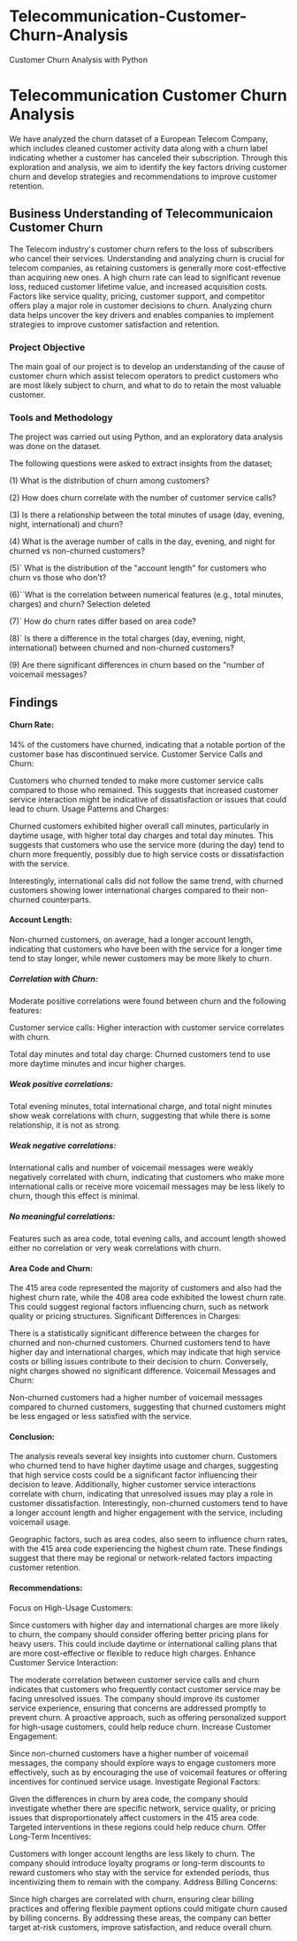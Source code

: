 # Telecommunication-Customer-Churn-Analysis
Customer Churn Analysis with Python


# Telecommunication Customer Churn Analysis


We have analyzed the churn dataset of a European Telecom Company, which includes cleaned customer activity data along with a churn label indicating whether a customer has canceled their subscription. Through this exploration and analysis, we aim to identify the key factors driving customer churn and develop strategies and recommendations to improve customer retention.

## Business Understanding of Telecommunicaion Customer Churn
The Telecom industry's customer churn refers to the loss of subscribers who cancel their services. 
Understanding and analyzing churn is crucial for telecom companies, as retaining customers is generally more cost-effective than acquiring new ones.
A high churn rate can lead to significant revenue loss, reduced customer lifetime value, and increased acquisition costs. Factors like service quality, pricing, customer support, and competitor offers play a major role in customer decisions to churn. 
Analyzing churn data helps uncover the key drivers and enables companies to implement strategies to improve customer satisfaction and retention.



### Project Objective
The main goal of our project is to develop an understanding of the cause of customer churn which assist telecom operators to predict customers who are most likely subject to churn, and what to do to retain the most valuable customer.

### Tools and Methodology
The project was carried out using Python, and an exploratory data analysis was done on the dataset.  


The following questions were asked to extract insights from the dataset;

(1)  What is the distribution of churn among customers?

(2)  How does churn correlate with the number of customer service calls?

(3)  Is there a relationship between the total minutes of usage (day, evening, night, international) and churn?

(4)  What is the average number of calls in the day, evening, and night for churned vs non-churned customers?

(5)` What is the distribution of the "account length" for customers who churn vs those who don't?

(6)``What is the correlation between numerical features (e.g., total minutes, charges) and churn?
Selection deleted

(7)` How do churn rates differ based on area code?

(8)` Is there a difference in the total charges (day, evening, night, international) between churned and non-churned customers?

(9)  Are there significant differences in churn based on the "number of voicemail messages?


## Findings

#### Churn Rate:

14% of the customers have churned, indicating that a notable portion of the customer base has discontinued service.
Customer Service Calls and Churn:

Customers who churned tended to make more customer service calls compared to those who remained. This suggests that increased customer service interaction might be indicative of dissatisfaction or issues that could lead to churn.
Usage Patterns and Charges:

Churned customers exhibited higher overall call minutes, particularly in daytime usage, with higher total day charges and total day minutes. This suggests that customers who use the service more (during the day) tend to churn more frequently, possibly due to high service costs or dissatisfaction with the service.

Interestingly, international calls did not follow the same trend, with churned customers showing lower international charges compared to their non-churned counterparts.

#### Account Length:

Non-churned customers, on average, had a longer account length, indicating that customers who have been with the service for a longer time tend to stay longer, while newer customers may be more likely to churn.

##### Correlation with Churn:

Moderate positive correlations were found between churn and the following features:

Customer service calls: Higher interaction with customer service correlates with churn.

Total day minutes and total day charge: Churned customers tend to use more daytime minutes and incur higher charges.

##### Weak positive correlations:
Total evening minutes, total international charge, and total night minutes show weak correlations with churn, suggesting that while there is some relationship, it is not as strong.

##### Weak negative correlations:
International calls and number of voicemail messages were weakly negatively correlated with churn, indicating that customers who make more international calls or receive more voicemail messages may be less likely to churn, though this effect is minimal.

##### No meaningful correlations:

Features such as area code, total evening calls, and account length showed either no correlation or very weak correlations with churn.

#### Area Code and Churn:

The 415 area code represented the majority of customers and also had the highest churn rate, while the 408 area code exhibited the lowest churn rate. This could suggest regional factors influencing churn, such as network quality or pricing structures.
Significant Differences in Charges:

There is a statistically significant difference between the charges for churned and non-churned customers. Churned customers tend to have higher day and international charges, which may indicate that high service costs or billing issues contribute to their decision to churn. Conversely, night charges showed no significant difference.
Voicemail Messages and Churn:

Non-churned customers had a higher number of voicemail messages compared to churned customers, suggesting that churned customers might be less engaged or less satisfied with the service.

#### Conclusion:
The analysis reveals several key insights into customer churn. Customers who churned tend to have higher daytime usage and charges, suggesting that high service costs could be a significant factor influencing their decision to leave. Additionally, higher customer service interactions correlate with churn, indicating that unresolved issues may play a role in customer dissatisfaction. Interestingly, non-churned customers tend to have a longer account length and higher engagement with the service, including voicemail usage.

Geographic factors, such as area codes, also seem to influence churn rates, with the 415 area code experiencing the highest churn rate. These findings suggest that there may be regional or network-related factors impacting customer retention.

#### Recommendations:
Focus on High-Usage Customers:

Since customers with higher day and international charges are more likely to churn, the company should consider offering better pricing plans for heavy users. This could include daytime or international calling plans that are more cost-effective or flexible to reduce high charges.
Enhance Customer Service Interaction:

The moderate correlation between customer service calls and churn indicates that customers who frequently contact customer service may be facing unresolved issues. The company should improve its customer service experience, ensuring that concerns are addressed promptly to prevent churn. A proactive approach, such as offering personalized support for high-usage customers, could help reduce churn.
Increase Customer Engagement:

Since non-churned customers have a higher number of voicemail messages, the company should explore ways to engage customers more effectively, such as by encouraging the use of voicemail features or offering incentives for continued service usage.
Investigate Regional Factors:

Given the differences in churn by area code, the company should investigate whether there are specific network, service quality, or pricing issues that disproportionately affect customers in the 415 area code. Targeted interventions in these regions could help reduce churn.
Offer Long-Term Incentives:

Customers with longer account lengths are less likely to churn. The company should introduce loyalty programs or long-term discounts to reward customers who stay with the service for extended periods, thus incentivizing them to remain with the company.
Address Billing Concerns:

Since high charges are correlated with churn, ensuring clear billing practices and offering flexible payment options could mitigate churn caused by billing concerns.
By addressing these areas, the company can better target at-risk customers, improve satisfaction, and reduce overall churn.





